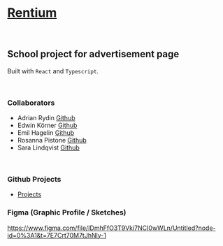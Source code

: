 # [Rentium](https://github.com/empafrontend/Rentium)

<br>

## School project for advertisement page
Built with `React` and `Typescript`.

<br>

### Collaborators 
* Adrian Rydin [Github](https://github.com/AdrianRydin)
* Edwin Körner [Github](https://github.com/EdwinKorner)
* Emil Hagelin [Github](https://github.com/empafrontend)
* Rosanna Pistone [Github](https://github.com/rosannapistone)
* Sara Lindqvist [Github](https://github.com/saralindqvist)

<br>

### Github Projects
* [Projects](https://github.com/users/empafrontend/projects/1)

### Figma (Graphic Profile / Sketches)
https://www.figma.com/file/IDmhFfO3T9Vki7NCI0wWLn/Untitled?node-id=0%3A1&t=7E7Crt70M7tJhNly-1
